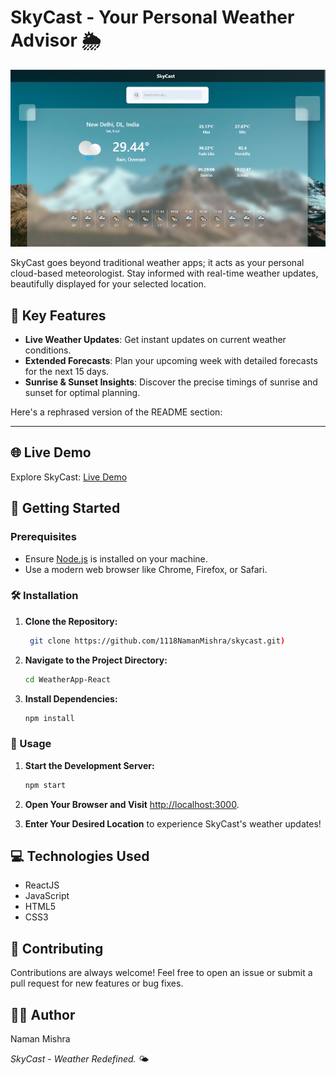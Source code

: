 # SkyCast - Your Personal Weather Advisor 🌦️

![SkyCast](/public/images/skycastss.png)

SkyCast goes beyond traditional weather apps; it acts as your personal cloud-based meteorologist. Stay informed with real-time weather updates, beautifully displayed for your selected location.

## 🚀 Key Features

- **Live Weather Updates**: Get instant updates on current weather conditions.
- **Extended Forecasts**: Plan your upcoming week with detailed forecasts for the next 15 days.
- **Sunrise & Sunset Insights**: Discover the precise timings of sunrise and sunset for optimal planning.


Here's a rephrased version of the README section:

---

## 🌐 Live Demo

Explore SkyCast: [Live Demo](https://668a24f4b074e981d8f6f5fd--stalwart-eclair-06ede2.netlify.app/)

## 🚀 Getting Started

### Prerequisites

- Ensure [Node.js](https://nodejs.org/) is installed on your machine.
- Use a modern web browser like Chrome, Firefox, or Safari.

### 🛠️ Installation

1. **Clone the Repository:**

   ```bash
    git clone https://github.com/1118NamanMishra/skycast.git)
     ```

3. **Navigate to the Project Directory:**

   ```bash
   cd WeatherApp-React
   ```

4. **Install Dependencies:**

   ```bash
   npm install
   ```

### 🚀 Usage

1. **Start the Development Server:**

   ```bash
   npm start
   ```

2. **Open Your Browser and Visit** [http://localhost:3000](http://localhost:3000).

3. **Enter Your Desired Location** to experience SkyCast's weather updates!

## 💻 Technologies Used

- ReactJS
- JavaScript
- HTML5
- CSS3

## 🤝 Contributing

Contributions are always welcome! Feel free to open an issue or submit a pull request for new features or bug fixes.

## 🙋‍♀️ Author

Naman Mishra

*SkyCast - Weather Redefined.* 🌤️
